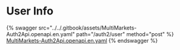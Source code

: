 # User Info

{% swagger src="../../.gitbook/assets/MultiMarkets-Auth2Api.openapi.en.yaml" path="/auth2/user" method="post" %}
[MultiMarkets-Auth2Api.openapi.en.yaml](../../.gitbook/assets/MultiMarkets-Auth2Api.openapi.en.yaml)
{% endswagger %}
